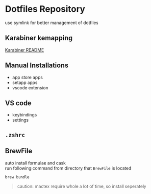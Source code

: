 # Dotfiles Repository

use symlink for better management of dotfiles

## Karabiner kemapping

[Karabiner README](./karabiner/README.md)

## Manual Installations

- app store apps
- setapp apps
- vscode extension

## VS code

- keybindings
- settings

## `.zshrc`

## BrewFile

auto install formulae and cask \
run following command from directory that `BrewFile` is located

```zsh
brew bundle
```

> caution: mactex require whole a lot of time, so install seperately
